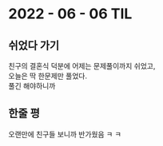 # 2022 - 06 - 06 TIL

## 쉬었다 가기
친구의 결혼식 덕분에 어제는 문제풀이까지 쉬었고,<br>
오늘은 딱 한문제만 풀었다.<br>
풀긴 해야하니까

## 한줄 평
오랜만에 친구들 보니까 반가웠음 ㅋ ㅋ